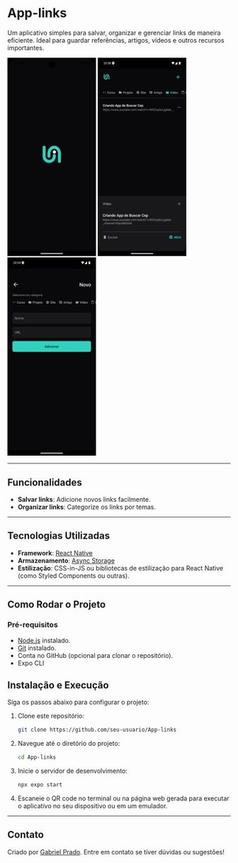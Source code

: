 # App-links

Um aplicativo simples para salvar, organizar e gerenciar links de maneira eficiente. Ideal para guardar referências, artigos, vídeos e outros recursos importantes.

<img src="./images/Screenshot_1733948520.png" width="200"> <img src="./images/Screenshot_1733950724.png" width="200"> 
<img src="./images/Screenshot_1733950487.png" width="200"> 

---

## Funcionalidades

- **Salvar links**: Adicione novos links facilmente.
- **Organizar links**: Categorize os links por temas.
---

## Tecnologias Utilizadas

- **Framework**: [React Native](https://reactnative.dev/)
- **Armazenamento**: [Async Storage](https://react-native-async-storage.github.io/async-storage/)
- **Estilização**: CSS-in-JS ou bibliotecas de estilização para React Native (como Styled Components ou outras).

---

## Como Rodar o Projeto

### Pré-requisitos

- [Node.js](https://nodejs.org/) instalado.
- [Git](https://git-scm.com/) instalado.
- Conta no GitHub (opcional para clonar o repositório).
- Expo CLI

## Instalação e Execução

Siga os passos abaixo para configurar o projeto:

1. Clone este repositório:
   ```bash
   git clone https://github.com/seu-usuario/App-links
2. Navegue até o diretório do projeto:
   ```bash
   cd App-links
3. Inicie o servidor de desenvolvimento:
   ```bash
   npx expo start
4. Escaneie o QR code no terminal ou na página web gerada para executar o aplicativo no seu dispositivo ou em um emulador.

---

## Contato

Criado por [Gabriel Prado](https://github.com/Gabriel-Prd). Entre em contato se tiver dúvidas ou sugestões!
